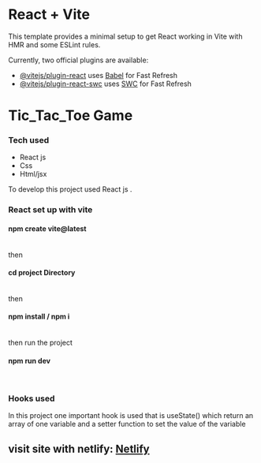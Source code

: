 # React + Vite

This template provides a minimal setup to get React working in Vite with HMR and some ESLint rules.

Currently, two official plugins are available:

- [@vitejs/plugin-react](https://github.com/vitejs/vite-plugin-react/blob/main/packages/plugin-react/README.md) uses [Babel](https://babeljs.io/) for Fast Refresh
- [@vitejs/plugin-react-swc](https://github.com/vitejs/vite-plugin-react-swc) uses [SWC](https://swc.rs/) for Fast Refresh
<h1>Tic_Tac_Toe Game</h1>
<h3>Tech used</h3>
<ul>
  <li>React js</li>
  <li>Css</li>
  <li>Html/jsx</li>
</ul>
<p>
  To develop this project  used React js .
  <h3>React set up with vite</h3>
  <h4>npm create vite@latest</h4><br>
  then <br>
   <h4> cd project Directory</h4><br>
  then <br>
  <h4>npm install / npm i</h4><br>
  then run the project <br>
  <h4>npm run dev </h4>
</p><br>
<h3>Hooks used</h3>
<p>In this project one important hook is used  that is useState() which return an array  of one variable and a setter function to set the value of the variable</p>

<h2>visit site with netlify: <a href="https://nikhil-tic-tac-toe-game.netlify.app">Netlify</a></h2>
